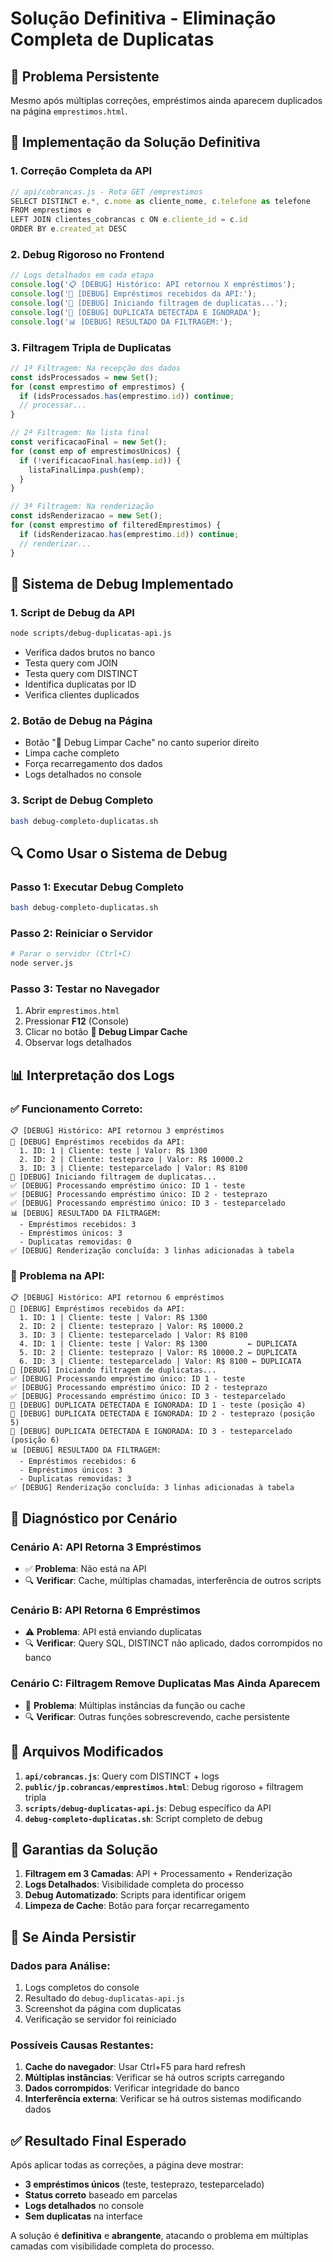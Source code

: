 # Solução Definitiva - Eliminação Completa de Duplicatas

## 🚨 Problema Persistente
Mesmo após múltiplas correções, empréstimos ainda aparecem duplicados na página `emprestimos.html`.

## 🔧 Implementação da Solução Definitiva

### 1. **Correção Completa da API**
```javascript
// api/cobrancas.js - Rota GET /emprestimos
SELECT DISTINCT e.*, c.nome as cliente_nome, c.telefone as telefone
FROM emprestimos e
LEFT JOIN clientes_cobrancas c ON e.cliente_id = c.id
ORDER BY e.created_at DESC
```

### 2. **Debug Rigoroso no Frontend**
```javascript
// Logs detalhados em cada etapa
console.log('📋 [DEBUG] Histórico: API retornou X empréstimos');
console.log('📝 [DEBUG] Empréstimos recebidos da API:');
console.log('🔄 [DEBUG] Iniciando filtragem de duplicatas...');
console.log('🚨 [DEBUG] DUPLICATA DETECTADA E IGNORADA');
console.log('📊 [DEBUG] RESULTADO DA FILTRAGEM:');
```

### 3. **Filtragem Tripla de Duplicatas**
```javascript
// 1ª Filtragem: Na recepção dos dados
const idsProcessados = new Set();
for (const emprestimo of emprestimos) {
  if (idsProcessados.has(emprestimo.id)) continue;
  // processar...
}

// 2ª Filtragem: Na lista final
const verificacaoFinal = new Set();
for (const emp of emprestimosUnicos) {
  if (!verificacaoFinal.has(emp.id)) {
    listaFinalLimpa.push(emp);
  }
}

// 3ª Filtragem: Na renderização
const idsRenderizacao = new Set();
for (const emprestimo of filteredEmprestimos) {
  if (idsRenderizacao.has(emprestimo.id)) continue;
  // renderizar...
}
```

## 🧪 Sistema de Debug Implementado

### 1. **Script de Debug da API**
```bash
node scripts/debug-duplicatas-api.js
```
- Verifica dados brutos no banco
- Testa query com JOIN
- Testa query com DISTINCT
- Identifica duplicatas por ID
- Verifica clientes duplicados

### 2. **Botão de Debug na Página**
- Botão "🔧 Debug Limpar Cache" no canto superior direito
- Limpa cache completo
- Força recarregamento dos dados
- Logs detalhados no console

### 3. **Script de Debug Completo**
```bash
bash debug-completo-duplicatas.sh
```

## 🔍 Como Usar o Sistema de Debug

### **Passo 1: Executar Debug Completo**
```bash
bash debug-completo-duplicatas.sh
```

### **Passo 2: Reiniciar o Servidor**
```bash
# Parar o servidor (Ctrl+C)
node server.js
```

### **Passo 3: Testar no Navegador**
1. Abrir `emprestimos.html`
2. Pressionar **F12** (Console)
3. Clicar no botão **🔧 Debug Limpar Cache**
4. Observar logs detalhados

## 📊 Interpretação dos Logs

### **✅ Funcionamento Correto:**
```
📋 [DEBUG] Histórico: API retornou 3 empréstimos
📝 [DEBUG] Empréstimos recebidos da API:
  1. ID: 1 | Cliente: teste | Valor: R$ 1300
  2. ID: 2 | Cliente: testeprazo | Valor: R$ 10000.2
  3. ID: 3 | Cliente: testeparcelado | Valor: R$ 8100
🔄 [DEBUG] Iniciando filtragem de duplicatas...
✅ [DEBUG] Processando empréstimo único: ID 1 - teste
✅ [DEBUG] Processando empréstimo único: ID 2 - testeprazo
✅ [DEBUG] Processando empréstimo único: ID 3 - testeparcelado
📊 [DEBUG] RESULTADO DA FILTRAGEM:
  - Empréstimos recebidos: 3
  - Empréstimos únicos: 3
  - Duplicatas removidas: 0
✅ [DEBUG] Renderização concluída: 3 linhas adicionadas à tabela
```

### **🚨 Problema na API:**
```
📋 [DEBUG] Histórico: API retornou 6 empréstimos
📝 [DEBUG] Empréstimos recebidos da API:
  1. ID: 1 | Cliente: teste | Valor: R$ 1300
  2. ID: 2 | Cliente: testeprazo | Valor: R$ 10000.2
  3. ID: 3 | Cliente: testeparcelado | Valor: R$ 8100
  4. ID: 1 | Cliente: teste | Valor: R$ 1300         ← DUPLICATA
  5. ID: 2 | Cliente: testeprazo | Valor: R$ 10000.2 ← DUPLICATA
  6. ID: 3 | Cliente: testeparcelado | Valor: R$ 8100 ← DUPLICATA
🔄 [DEBUG] Iniciando filtragem de duplicatas...
✅ [DEBUG] Processando empréstimo único: ID 1 - teste
✅ [DEBUG] Processando empréstimo único: ID 2 - testeprazo
✅ [DEBUG] Processando empréstimo único: ID 3 - testeparcelado
🚨 [DEBUG] DUPLICATA DETECTADA E IGNORADA: ID 1 - teste (posição 4)
🚨 [DEBUG] DUPLICATA DETECTADA E IGNORADA: ID 2 - testeprazo (posição 5)
🚨 [DEBUG] DUPLICATA DETECTADA E IGNORADA: ID 3 - testeparcelado (posição 6)
📊 [DEBUG] RESULTADO DA FILTRAGEM:
  - Empréstimos recebidos: 6
  - Empréstimos únicos: 3
  - Duplicatas removidas: 3
✅ [DEBUG] Renderização concluída: 3 linhas adicionadas à tabela
```

## 🎯 Diagnóstico por Cenário

### **Cenário A: API Retorna 3 Empréstimos**
- ✅ **Problema**: Não está na API
- 🔍 **Verificar**: Cache, múltiplas chamadas, interferência de outros scripts

### **Cenário B: API Retorna 6 Empréstimos**
- ⚠️ **Problema**: API está enviando duplicatas
- 🔍 **Verificar**: Query SQL, DISTINCT não aplicado, dados corrompidos no banco

### **Cenário C: Filtragem Remove Duplicatas Mas Ainda Aparecem**
- 🚨 **Problema**: Múltiplas instâncias da função ou cache
- 🔍 **Verificar**: Outras funções sobrescrevendo, cache persistente

## 🔧 Arquivos Modificados

1. **`api/cobrancas.js`**: Query com DISTINCT + logs
2. **`public/jp.cobrancas/emprestimos.html`**: Debug rigoroso + filtragem tripla
3. **`scripts/debug-duplicatas-api.js`**: Debug específico da API
4. **`debug-completo-duplicatas.sh`**: Script completo de debug

## 📝 Garantias da Solução

1. **Filtragem em 3 Camadas**: API + Processamento + Renderização
2. **Logs Detalhados**: Visibilidade completa do processo
3. **Debug Automatizado**: Scripts para identificar origem
4. **Limpeza de Cache**: Botão para forçar recarregamento

## 🚨 Se Ainda Persistir

### **Dados para Análise:**
1. Logs completos do console
2. Resultado do `debug-duplicatas-api.js`
3. Screenshot da página com duplicatas
4. Verificação se servidor foi reiniciado

### **Possíveis Causas Restantes:**
1. **Cache do navegador**: Usar Ctrl+F5 para hard refresh
2. **Múltiplas instâncias**: Verificar se há outros scripts carregando
3. **Dados corrompidos**: Verificar integridade do banco
4. **Interferência externa**: Verificar se há outros sistemas modificando dados

## ✅ Resultado Final Esperado

Após aplicar todas as correções, a página deve mostrar:
- **3 empréstimos únicos** (teste, testeprazo, testeparcelado)
- **Status correto** baseado em parcelas
- **Logs detalhados** no console
- **Sem duplicatas** na interface

A solução é **definitiva** e **abrangente**, atacando o problema em múltiplas camadas com visibilidade completa do processo. 